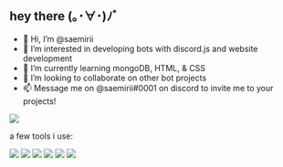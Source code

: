 ## hey there (｡･∀･)ﾉﾞ
- 👋 Hi, I’m @saemirii
- 👀 I’m interested in developing bots with discord.js and website development
- 🌱 I’m currently learning mongoDB, HTML, & CSS
- 💞️ I’m looking to collaborate on other bot projects
- 📫 Message me on @saemirii#0001 on discord to invite me to your projects!

<img src="https://discord.c99.nl/widget/theme-4/765413623157227530.png">

a few tools i use: <p align="left"><img src="https://img.shields.io/badge/node.js%20-%2343853D.svg?&style=for-the-badge&logo=node.js&logoColor=white"/>   <img src="https://img.shields.io/badge/javascript%20-%23323330.svg?&style=for-the-badge&logo=javascript&logoColor=%23F7DF1E"/>   <img src="https://img.shields.io/badge/html5%20-%23E34F26.svg?&style=for-the-badge&logo=html5&logoColor=white"/>   <img src="https://img.shields.io/badge/css3%20-%231572B6.svg?&style=for-the-badge&logo=css3&logoColor=white"/> <img src="https://img.shields.io/badge/github%20-%23121011.svg?&style=for-the-badge&logo=github&logoColor=white"/>   <img src ="https://img.shields.io/badge/MongoDB-%234ea94b.svg?&style=for-the-badge&logo=mongodb&logoColor=white"/></p>


<!---
saemirii/saemirii is a ✨ special ✨ repository because its `README.md` (this file) appears on your GitHub profile.
You can click the Preview link to take a look at your changes.
--->
